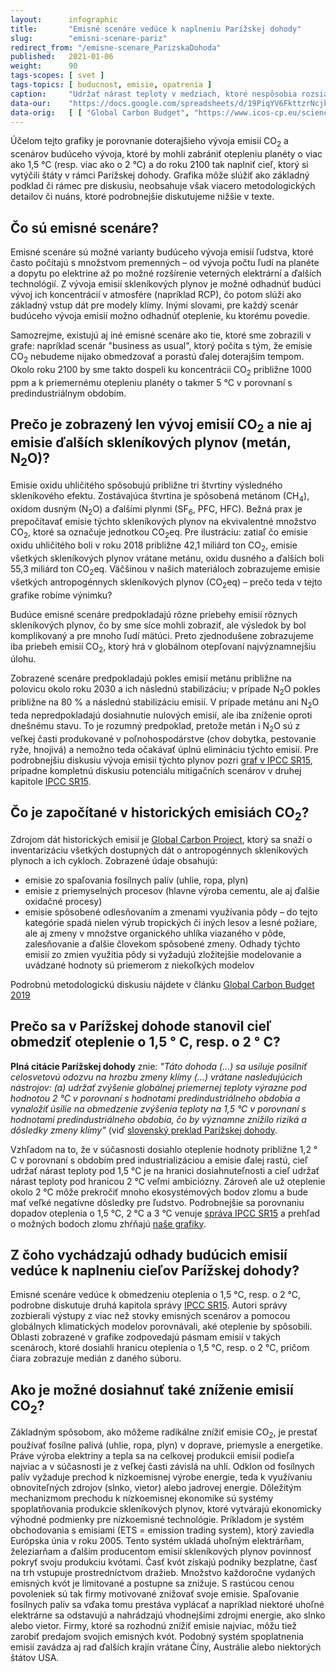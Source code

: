 ```yaml
---
layout:      infographic
title:       "Emisné scenáre vedúce k naplneniu Parížskej dohody"
slug:        "emisni-scenare-pariz"
redirect_from: "/emisne-scenare_ParizskaDohoda"
published:   2021-01-06
weight:      90
tags-scopes: [ svet ]
tags-topics: [ buducnost, emisie, opatrenia ]
caption:     "Udržať nárast teploty v medziach, ktoré nespôsobia rozsiahlu deštrukciu životného prostredia, vyžaduje radikálne zníženie emisií. Scenáre, ktoré vedú k nárastu globálnej teploty do 1,5 °C v porovaní s predindustriálnym obdobím, počítajú so znížením emisií CO<sub>2</sub> na polovicu do roku 2030 a s dosiahnutím uhlíkovej neutrality do roku 2050. Keby sme sa uspokojili s obmedzením oteplenia na 2 °C, znamená to znížiť emisie o štvrtinu do roku 2030 a uhlíkovú neutralitu dosiahnuť okolo roku 2070."
data-our:    "https://docs.google.com/spreadsheets/d/19PiqYV6FkttzrNcjkbTQmphzxgydtTc1MB6nDZpybj0/edit?usp=sharing"
data-orig:   [ [ "Global Carbon Budget", "https://www.icos-cp.eu/science-and-impact/global-carbon-budget/2019" ],["IPCC SR15","https://www.ipcc.ch/site/assets/uploads/sites/2/2019/06/SR15_Full_Report_Low_Res.pdf#page=107"] ]
---
```


Účelom tejto grafiky je porovnanie doterajšieho vývoja emisií CO<sub>2</sub> a scenárov budúceho vývoja, ktoré by mohli zabrániť otepleniu planéty o viac ako 1,5 °C (resp. viac ako o 2 °C) a do roku 2100 tak naplniť cieľ, ktorý si vytýčili štáty v rámci Parížskej dohody. Grafika môže slúžiť ako základný podklad či rámec pre diskusiu, neobsahuje však viacero metodologických detailov či nuáns, ktoré podrobnejšie diskutujeme nižšie v texte.

## Čo sú emisné scenáre?

Emisné scenáre sú možné varianty budúceho vývoja emisií ľudstva, ktoré často počítajú s množstvom premenných – od vývoja počtu ľudí na planéte a dopytu po elektrine až po možné rozšírenie veterných elektrární a ďalších technológií. Z vývoja emisií skleníkových plynov je možné odhadnúť budúci vývoj ich koncentrácií v atmosfére (napríklad <glossary id="rcp">RCP</glossary>), čo potom slúži ako základný vstup dát pre modely klímy. Inými slovami, pre každý scenár budúceho vývoja emisií možno odhadnúť oteplenie, ku ktorému povedie.

Samozrejme, existujú aj iné emisné scenáre ako tie, ktoré sme zobrazili v grafe: napríklad scenár "business as usual", ktorý počíta s tým, že emisie CO<sub>2</sub> nebudeme nijako obmedzovať a porastú ďalej doterajším tempom. Okolo roku 2100 by sme takto dospeli ku koncentrácii CO<sub>2</sub> približne 1000 ppm a k priemernému otepleniu planéty o takmer 5 °C v porovnaní s predindustriálnym obdobím.

## Prečo je zobrazený len vývoj emisií CO<sub>2</sub> a nie aj emisie ďalších skleníkových plynov (metán, N<sub>2</sub>O)?

Emisie oxidu uhličitého spôsobujú približne tri štvrtiny výsledného skleníkového efektu. Zostávajúca štvrtina je spôsobená metánom (CH<sub>4</sub>), oxidom dusným (N<sub>2</sub>O) a ďalšími plynmi (SF<sub>6</sub>, PFC, HFC). Bežná prax je prepočítavať emisie týchto skleníkových plynov na ekvivalentné množstvo CO<sub>2</sub>, ktoré sa označuje jednotkou <glossary id="co2eq">CO<sub>2</sub>eq</glossary>. Pre ilustráciu: zatiaľ čo emisie oxidu uhličitého boli v roku 2018 približne 42,1 miliárd ton CO<sub>2</sub>, emisie všetkých skleníkových plynov vrátane metánu, oxidu dusného a ďalších boli 55,3 miliárd ton CO<sub>2</sub>eq. Väčšinou v našich materiáloch zobrazujeme emisie všetkých antropogénnych skleníkových plynov (CO<sub>2</sub>eq) – prečo teda v tejto grafike robíme výnimku?

Budúce emisné scenáre predpokladajú rôzne priebehy emisií rôznych skleníkových plynov, čo by sme síce mohli zobraziť, ale výsledok by bol komplikovaný a pre mnoho ľudí mätúci. Preto zjednodušene zobrazujeme iba priebeh emisií CO<sub>2</sub>, ktorý hrá v globálnom otepľovaní najvýznamnejšiu úlohu.

Zobrazené scenáre predpokladajú pokles emisií metánu približne na polovicu okolo roku 2030 a ich následnú stabilizáciu; v prípade N<sub>2</sub>O pokles približne na 80 % a následnú stabilizáciu emisií. V prípade metánu ani N<sub>2</sub>O teda nepredpokladajú dosiahnutie nulových emisií, ale iba zníženie oproti dnešnému stavu. To je rozumný predpoklad, pretože metán i N<sub>2</sub>O sú z veľkej časti produkované v poľnohospodárstve (chov dobytka, pestovanie ryže, hnojivá) a nemožno teda očakávať úplnú elimináciu týchto emisií. Pre podrobnejšiu diskusiu vývoja emisií týchto plynov pozri [graf v IPCC SR15](https://www.ipcc.ch/site/assets/uploads/sites/2/2019/06/SR15_Full_Report_Low_Res.pdf#page=27), prípadne kompletnú diskusiu potenciálu mitigačních scenárov v druhej kapitole [IPCC SR15](https://www.ipcc.ch/site/assets/uploads/sites/2/2019/06/SR15_Full_Report_Low_Res.pdf#page=107).

## Čo je započítané v historických emisiách CO<sub>2</sub>?

Zdrojom dát historických emisií je [Global Carbon Project](https://www.globalcarbonproject.org/), ktorý sa snaží o inventarizáciu všetkých dostupných dát o antropogénnych skleníkových plynoch a ich cykloch. Zobrazené údaje obsahujú:

* emisie zo spaľovania fosílnych palív (uhlie, ropa, plyn)
* emisie z priemyselných procesov (hlavne výroba cementu, ale aj ďalšie oxidačné procesy)
* emisie spôsobené odlesňovaním a zmenami využívania pôdy – do tejto kategórie spadá nielen výrub tropických či iných lesov a lesné požiare, ale aj zmeny v množstve organického uhlíka viazaného v pôde, zalesňovanie a ďalšie človekom spôsobené zmeny. Odhady týchto emisií zo zmien využitia pôdy si vyžadujú zložitejšie modelovanie a uvádzané hodnoty sú priemerom z niekoľkých modelov

Podrobnú metodologickú diskusiu nájdete v článku [Global Carbon Budget 2019](https://www.researchgate.net/publication/337742746_Global_Carbon_Budget_2019)

## Prečo sa v Parížskej dohode stanovil cieľ obmedziť oteplenie o 1,5 ° C, resp. o 2 ° C?

__Plná citácie Parížskej dohody__ znie: _"Táto dohoda (...) sa usiluje posilniť celosvetovú odozvu na hrozbu zmeny klímy (...) vrátane nasledujúcich nástrojov: (a) udržať zvýšenie globálnej priemernej teploty výrazne pod hodnotou 2 °C v porovnaní s hodnotami predindustriálneho obdobia a vynaložiť úsilie na obmedzenie zvýšenia teploty na 1,5 °C v porovnaní s hodnotami predindustriálneho obdobia, čo by významne znížilo riziká a dôsledky zmeny klímy"_ (viď [slovenský preklad Parížskej dohody](https://www.minzp.sk/files/oblasti/politika-zmeny-klimy/paris-agreement_sk_final.pdf).

Vzhľadom na to, že v súčasnosti dosiahlo oteplenie hodnoty približne 1,2 ° C v porovnaní s obdobím pred industrializáciou a emisie ďalej rastú, cieľ udržať nárast teploty pod 1,5 °C je na hranici dosiahnuteľnosti a cieľ udržať nárast teploty pod hranicou 2 °C veľmi ambiciózny. Zároveň ale už oteplenie okolo 2 °C môže prekročiť mnoho ekosystémových bodov zlomu a bude mať veľké negatívne dôsledky pre ľudstvo. Podrobnejšie sa porovnaniu dopadov oteplenia o 1,5 °C, 2 °C a 3 °C venuje [správa IPCC SR15](https://www.ipcc.ch/sr15/) a prehľad o možných bodoch zlomu zhŕňajú [naše grafiky](https://faktaoklimatu.cz/infografiky/body-zlomu-1).

## Z čoho vychádzajú odhady budúcich emisií vedúce k naplneniu cieľov Parížskej dohody?

Emisné scenáre vedúce k obmedzeniu oteplenia o 1,5 °C, resp. o 2 °C, podrobne diskutuje druhá kapitola správy [IPCC SR15](https://www.ipcc.ch/site/assets/uploads/sites/2/2019/06/SR15_Full_Report_Low_Res.pdf#page=107). Autori správy zozbierali výstupy z viac než stovky emisných scenárov a pomocou globálnych klimatických modelov porovnávali, aké oteplenie by spôsobili. Oblasti zobrazené v grafike zodpovedajú pásmam emisií v takých scenároch, ktoré dosiahli hranicu oteplenia o 1,5 °C, resp. o 2 °C, pričom čiara zobrazuje medián z daného súboru.

## Ako je možné dosiahnuť také zníženie emisií CO<sub>2</sub>?

Základným spôsobom, ako môžeme radikálne znížiť emisie CO<sub>2</sub>, je prestať používať fosílne palivá (uhlie, ropa, plyn) v doprave, priemysle a energetike. Práve výroba elektriny a tepla sa na celkovej produkcii emisií podieľa najviac a v súčasnosti je z veľkej časti závislá na uhlí. Odklon od fosílnych palív vyžaduje prechod k nízkoemisnej výrobe energie, teda k využívaniu obnoviteľných zdrojov (slnko, vietor) alebo jadrovej energie.
Dôležitým mechanizmom prechodu k nízkoemisnej ekonomike sú systémy spoplatňovania produkcie skleníkových plynov, ktoré vytvárajú ekonomicky výhodné podmienky pre nízkoemisné technológie. Príkladom je systém obchodovania s emisiami (ETS = emission trading system), ktorý zaviedla Európska únia v roku 2005. Tento systém ukladá uhoľným elektrárňam, železiarňam a ďalším producentom emisií skleníkových plynov povinnosť pokryť svoju produkciu kvótami. Časť kvót získajú podniky bezplatne, časť na trh vstupuje prostredníctvom dražieb. Množstvo každoročne vydaných emisných kvót je limitované a postupne sa znižuje. S rastúcou cenou povoleniek sú tak firmy motivované znižovať svoje emisie. Spaľovanie fosílnych palív sa vďaka tomu prestáva vyplácať a napríklad niektoré uhoľné elektrárne sa odstavujú a nahrádzajú vhodnejšími zdrojmi energie, ako slnko alebo vietor. Firmy, ktoré sa rozhodnú znížiť emisie najviac, môžu tiež zarobiť predajom svojich emisných kvót. Podobný systém spoplatnenia emisií zavádza aj rad ďalších krajín vrátane Číny, Austrálie alebo niektorých štátov USA.
